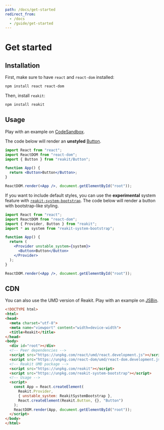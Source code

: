 ```yaml
---
path: /docs/get-started
redirect_from:
  - /docs
  - /guide/get-started
---
```


# Get started

## Installation

First, make sure to have `react` and `react-dom` installed:
```sh
npm install react react-dom
```

Then, install `reakit`:
```sh
npm install reakit
```

## Usage

Play with an example on [CodeSandbox](https://codesandbox.io/s/m4n32vjkoj).

The code below will render an **unstyled** [Button](/docs/button).

```jsx static
import React from "react";
import ReactDOM from "react-dom";
import { Button } from "reakit/Button";

function App() {
  return <Button>Button</Button>;
}

ReactDOM.render(<App />, document.getElementById("root"));
```

If you want to include default styles, you can use the **experimental** system feature with [`reakit-system-bootstrap`](https://github.com/reakit/reakit/tree/next/packages/reakit-system-bootstrap#readme). The code below will render a button with bootstrap-like styling.

```jsx static
import React from "react";
import ReactDOM from "react-dom";
import { Provider, Button } from "reakit";
import * as system from "reakit-system-bootstrap";

function App() {
  return (
    <Provider unstable_system={system}>
      <Button>Button</Button>
    </Provider>
  );
}

ReactDOM.render(<App />, document.getElementById("root"));
```

## CDN

You can also use the UMD version of Reakit. Play with an example on [JSBin](https://jsbin.com/celiwun/edit?html,output).

```html
<!DOCTYPE html>
<html>
<head>
  <meta charset="utf-8">
  <meta name="viewport" content="width=device-width">
  <title>Reakit</title>
</head>
<body>
  <div id="root"></div>
  <!-- Peer dependencies -->
  <script src="https://unpkg.com/react/umd/react.development.js"></script>
  <script src="https://unpkg.com/react-dom/umd/react-dom.development.js"></script>
  <!-- Reakit UMD package -->
  <script src="https://unpkg.com/reakit"></script>
  <script src="https://unpkg.com/reakit-system-bootstrap"></script>
  <!-- Usage -->
  <script>
    const App = React.createElement(
      Reakit.Provider, 
      { unstable_system: ReakitSystemBootstrap }, 
      React.createElement(Reakit.Button, {}, "Button")
    );
    ReactDOM.render(App, document.getElementById("root"));
  </script>
</body>
</html>
```
